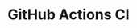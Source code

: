 # GitHub Actions CI
























































































































































































































































































































































































































































































































































































































































































































































































































































































































































































































































































































































































































































































































































































































































































































































































































































































































































































































































































































































































































































































































































































































































































































































































































































































































































































































































